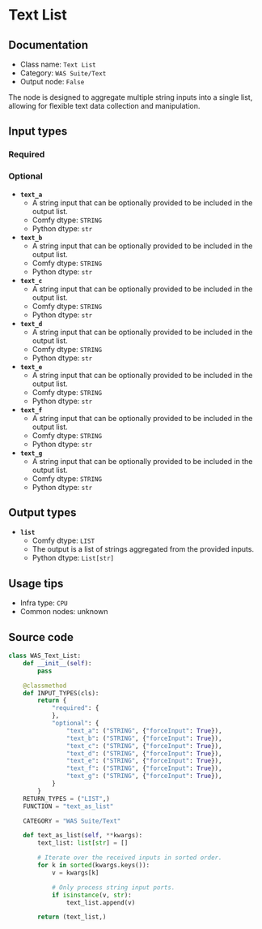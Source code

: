 # Text List
## Documentation
- Class name: `Text List`
- Category: `WAS Suite/Text`
- Output node: `False`

The node is designed to aggregate multiple string inputs into a single list, allowing for flexible text data collection and manipulation.
## Input types
### Required
### Optional
- **`text_a`**
    - A string input that can be optionally provided to be included in the output list.
    - Comfy dtype: `STRING`
    - Python dtype: `str`
- **`text_b`**
    - A string input that can be optionally provided to be included in the output list.
    - Comfy dtype: `STRING`
    - Python dtype: `str`
- **`text_c`**
    - A string input that can be optionally provided to be included in the output list.
    - Comfy dtype: `STRING`
    - Python dtype: `str`
- **`text_d`**
    - A string input that can be optionally provided to be included in the output list.
    - Comfy dtype: `STRING`
    - Python dtype: `str`
- **`text_e`**
    - A string input that can be optionally provided to be included in the output list.
    - Comfy dtype: `STRING`
    - Python dtype: `str`
- **`text_f`**
    - A string input that can be optionally provided to be included in the output list.
    - Comfy dtype: `STRING`
    - Python dtype: `str`
- **`text_g`**
    - A string input that can be optionally provided to be included in the output list.
    - Comfy dtype: `STRING`
    - Python dtype: `str`
## Output types
- **`list`**
    - Comfy dtype: `LIST`
    - The output is a list of strings aggregated from the provided inputs.
    - Python dtype: `List[str]`
## Usage tips
- Infra type: `CPU`
- Common nodes: unknown


## Source code
```python
class WAS_Text_List:
    def __init__(self):
        pass

    @classmethod
    def INPUT_TYPES(cls):
        return {
            "required": {
            },
            "optional": {
                "text_a": ("STRING", {"forceInput": True}),
                "text_b": ("STRING", {"forceInput": True}),
                "text_c": ("STRING", {"forceInput": True}),
                "text_d": ("STRING", {"forceInput": True}),
                "text_e": ("STRING", {"forceInput": True}),
                "text_f": ("STRING", {"forceInput": True}),
                "text_g": ("STRING", {"forceInput": True}),
            }
        }
    RETURN_TYPES = ("LIST",)
    FUNCTION = "text_as_list"

    CATEGORY = "WAS Suite/Text"

    def text_as_list(self, **kwargs):
        text_list: list[str] = []

        # Iterate over the received inputs in sorted order.
        for k in sorted(kwargs.keys()):
            v = kwargs[k]

            # Only process string input ports.
            if isinstance(v, str):
                text_list.append(v)

        return (text_list,)

```

